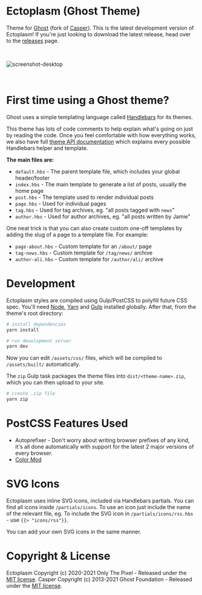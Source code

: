 # Ectoplasm (Ghost Theme)

Theme for [Ghost](http://github.com/tryghost/ghost/) (fork of [Casper](https://github.com/TryGhost/Casper)). This is the latest development version of Ectoplasm! If you're just looking to download the latest release, head over to the [releases](https://github.com/OnlyThePixel/ghost-theme-ectoplasm/releases) page.

&nbsp;

![screenshot-desktop](https://user-images.githubusercontent.com/353959/66987533-40eae100-f0c1-11e9-822e-cbaf38fb8e3f.png)

&nbsp;

# First time using a Ghost theme?

Ghost uses a simple templating language called [Handlebars](http://handlebarsjs.com/) for its themes.

This theme has lots of code comments to help explain what's going on just by reading the code. Once you feel comfortable with how everything works, we also have full [theme API documentation](https://ghost.org/docs/themes/) which explains every possible Handlebars helper and template.

**The main files are:**

- `default.hbs` - The parent template file, which includes your global header/footer
- `index.hbs` - The main template to generate a list of posts, usually the home page
- `post.hbs` - The template used to render individual posts
- `page.hbs` - Used for individual pages
- `tag.hbs` - Used for tag archives, eg. "all posts tagged with `news`"
- `author.hbs` - Used for author archives, eg. "all posts written by Jamie"

One neat trick is that you can also create custom one-off templates by adding the slug of a page to a template file. For example:

- `page-about.hbs` - Custom template for an `/about/` page
- `tag-news.hbs` - Custom template for `/tag/news/` archive
- `author-ali.hbs` - Custom template for `/author/ali/` archive


# Development

Ectoplasm styles are compiled using Gulp/PostCSS to polyfill future CSS spec. You'll need [Node](https://nodejs.org/), [Yarn](https://yarnpkg.com/) and [Gulp](https://gulpjs.com) installed globally. After that, from the theme's root directory:

```bash
# install dependencies
yarn install

# run development server
yarn dev
```

Now you can edit `/assets/css/` files, which will be compiled to `/assets/built/` automatically.

The `zip` Gulp task packages the theme files into `dist/<theme-name>.zip`, which you can then upload to your site.

```bash
# create .zip file
yarn zip
```

# PostCSS Features Used

- Autoprefixer - Don't worry about writing browser prefixes of any kind, it's all done automatically with support for the latest 2 major versions of every browser.
- [Color Mod](https://github.com/jonathantneal/postcss-color-mod-function)


# SVG Icons

Ectoplasm uses inline SVG icons, included via Handlebars partials. You can find all icons inside `/partials/icons`. To use an icon just include the name of the relevant file, eg. To include the SVG icon in `/partials/icons/rss.hbs` - use `{{> "icons/rss"}}`.

You can add your own SVG icons in the same manner.


# Copyright & License

Ectoplasm Copyright (c) 2020-2021 Only The Pixel - Released under the [MIT license](LICENSE).
Casper Copyright (c) 2013-2021 Ghost Foundation - Released under the [MIT license](LICENSE).
